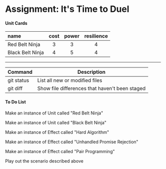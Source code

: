 <h1>Assignment: It's Time to Duel</h1>

<h4>Unit Cards</h4>

| name  | cost  | power  | resilience  |
|:----|:----:|:----:|:----:|
| Red Belt Ninja | 3 | 3 | 4 |
| Black Belt Ninja | 4 | 5 | 4 |

<hr>

| Command | Description |
| --- | --- |
| git status | List all new or modified files |
| git diff | Show file differences that haven't been staged |


<h4>To Do List</h4>
<p>Make an instance of Unit called "Red Belt Ninja"</p>
<p>Make an instance of Unit called "Black Belt Ninja"</p>
<p>Make an instance of Effect called "Hard Algorithm"</p>
<p>Make an instance of Effect called "Unhandled Promise Rejection"</p>
<p>Make an instance of Effect called "Pair Programming"</p>
<p>Play out the scenario described above</p>



